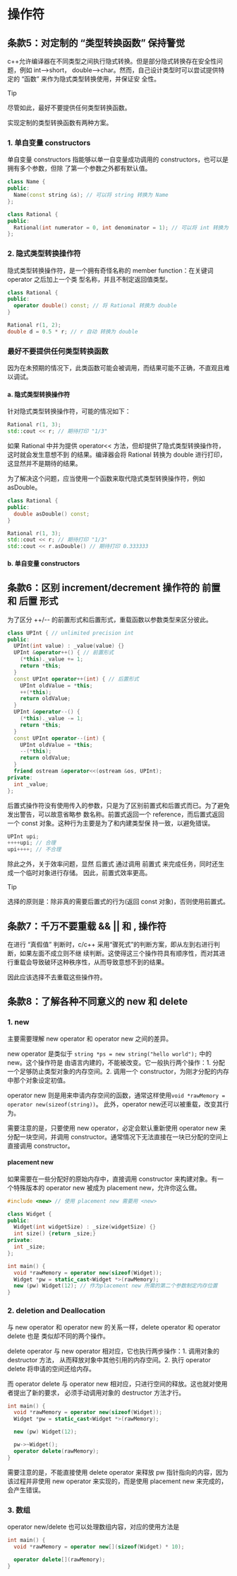 # 操作符

## 条款5：对定制的 “类型转换函数” 保持警觉
c++允许编译器在不同类型之间执行隐式转换。但是部分隐式转换存在安全性问题，例如 int-->short，
double-->char。然而，自己设计类型时可以尝试提供特定的 “函数” 来作为隐式类型转换使用，并保证安
全性。

> [!tip]
> 尽管如此，最好不要提供任何类型转换函数。

实现定制的类型转换函数有两种方案。

### 1. 单自变量 constructors 
单自变量 constructors 指能够以单一自变量成功调用的 constructors，也可以是拥有多个参数，但除
了第一个参数之外都有默认值。

```cpp
class Name {
public:
  Name(const string &s); // 可以将 string 转换为 Name
};

class Rational {
public:
  Rational(int numerator = 0, int denominator = 1); // 可以将 int 转换为 Rational
};
```

### 2. 隐式类型转换操作符
隐式类型转换操作符，是一个拥有奇怪名称的 member function：在关键词 operator 之后加上一个类
型名称，并且不制定返回值类型。

```cpp
class Rational {
public:
  operator double() const; // 将 Rational 转换为 double
}

Rational r(1, 2);
double d = 0.5 * r; // r 自动 转换为 double
```

### 最好不要提供任何类型转换函数
因为在未预期的情况下，此类函数可能会被调用，而结果可能不正确，不直观且难以调试。

#### a. 隐式类型转换操作符
针对隐式类型转换操作符，可能的情况如下：

```cpp
Rational r(1, 3);
std::cout << r; // 期待打印 "1/3"
```

如果 Rational 中并为提供 operator<< 方法，但却提供了隐式类型转换操作符，这时就会发生意想不到
的结果。编译器会将 Rational 转换为 double 进行打印，这显然并不是期待的结果。

为了解决这个问题，应当使用一个函数来取代隐式类型转换操作符，例如 asDouble。

```cpp
class Rational {
public:
  double asDouble() const;
}

Rational r(1, 3);
std::cout << r; // 期待打印 "1/3"
std::cout << r.asDouble() // 期待打印 0.333333
```

#### b. 单自变量 constructors


## 条款6：区别 increment/decrement 操作符的 前置 和 后置 形式
为了区分 ++/-- 的前置形式和后置形式，重载函数以参数类型来区分彼此。

```cpp
class UPInt { // unlimited precision int
public:
  UPInt(int value) : _value(value) {}
  UPInt &operator++() { // 前置形式
    (*this)._value += 1;
    return *this;
  }
  const UPInt operator++(int) { // 后置形式
    UPInt oldValue = *this;
    ++(*this);
    return oldValue;
  }
  UPInt &operator--() {
    (*this)._value -= 1;
    return *this;
  }
  const UPInt operator--(int) {
    UPInt oldValue = *this;
    --(*this);
    return oldValue;
  }
  friend ostream &operator<<(ostream &os, UPInt);
private:
  int _value;
};
```

后置式操作符没有使用传入的参数，只是为了区别前置式和后置式而已。为了避免发出警告，可以故意省略参
数名称。前置式返回一个 reference，而后置式返回一个 const 对象。这种行为主要是为了和内建类型保
持一致，以避免错误。

```cpp
UPInt upi;
++++upi; // 合理
upi++++; // 不合理
```

除此之外，关于效率问题，显然 后置式 通过调用 前置式 来完成任务，同时还生成一个临时对象进行存储。
因此，前置式效率更高。

> [!tip]
> 选择的原则是：除非真的需要后置式的行为(返回 const 对象)，否则使用前置式。

## 条款7：千万不要重载 && || 和 , 操作符
在进行 “真假值” 判断时，c/c++ 采用“骤死式”的判断方案，即从左到右进行判断，如果左面不成立则不继
续判断。这使得这三个操作符具有顺序性，而对其进行重载会导致破环这种秩序性，从而导致意想不到的结果。

因此应该选择不去重载这些操作符。

## 条款8：了解各种不同意义的 new 和 delete

### 1. new
主要需要理解 new operator 和 operator new 之间的差异。

new operator 是类似于 `string *ps = new string("hello world");` 中的new。这个操作符是
由语言内建的，不能被改变。它一般执行两个操作：1. 分配一个足够防止类型对象的内存空间。2. 调用一个
constructor，为刚才分配的内存中那个对象设定初值。

operator new 则是用来申请内存空间的函数，通常这样使用`void *rawMemory = operator new(sizeof(string))`。
此外，operator new还可以被重载，改变其行为。

需要注意的是，只要使用 new operator，必定会默认重新使用 operator new 来分配一块空间，并调用
constructor。通常情况下无法直接在一块已分配的空间上直接调用 constructor。

#### placement new
如果需要在一些分配好的原始内存中，直接调用 constructor 来构建对象。有一个特殊版本的 operator 
new 被成为 placement new，允许你这么做。

```cpp
#include <new> // 使用 placement new 需要用 <new>

class Widget {
public:
  Widget(int widgetSize) : _size(widgetSize) {}
  int size() {return _size;}
private:
  int _size;
};

int main() {
  void *rawMemory = operator new(sizeof(Widget));
  Widget *pw = static_cast<Widget *>(rawMemory);
  new (pw) Widget(12); // 作为placement new 所需的第二个参数制定内存位置
}
```

### 2. deletion and Deallocation
与 new operator 和 operator new 的关系一样，delete operator 和 operator delete 也是
类似却不同的两个操作。

delete operator 与 new operator 相对应，它也执行两步操作：1. 调用对象的 destructor 方法，
从而释放对象中其他引用的内存空间。2. 执行 operator delete 将申请的空间还给内存。

而 operator delete 与 operator new 相对应，只进行空间的释放。这也就对使用者提出了新的要求，
必须手动调用对象的 destructor 方法才行。

```cpp
int main() {
  void *rawMemory = operator new(sizeof(Widget));
  Widget *pw = static_cast<Widget *>(rawMemory);

  new (pw) Widget(12);

  pw->~Widget();
  operator delete(rawMemory);
}
```

需要注意的是，不能直接使用 delete operator 来释放 pw 指针指向的内容，因为该过程并非使用 new 
operator 来实现的，而是使用 placement new 来完成的，会产生错误。

### 3. 数组
operator new/delete 也可以处理数组内容，对应的使用方法是

```cpp
int main() {
  void *rawMemory = operator new[](sizeof(Widget) * 10);

  operator delete[](rawMemory);
}
```